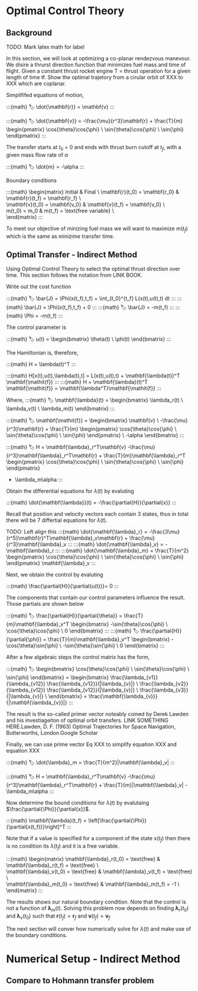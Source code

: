 
# Optimal Control Theory

## Background

TODO: Mark latex math for label

In this section, we will look at optimizing a co-planar rendezvous manevour. We disire a thrurst direction function that minimizes fuel mass and time of flight. Given a constant thrust rocket engine T = thrust operation for a given length of time tf. Show the optimal trajetory from a cirular orbit of XXX to XXX which are coplanar. 

Simplififed equations of motion,

:::{math}
:label:
\dot{\mathbf{r}} = \mathbf{v}
:::

:::{math}
:label:
\dot{\mathbf{v}} = -\frac{\mu}{r^3}\mathbf{r} + \frac{T}{m}
\begin{pmatrix}
\cos{\theta}\cos{\phi} \\
\sin{\theta}\cos{\phi} \\
\sin{\phi}
\end{pmatrix}
:::


The transfer starts at $t_0$ = 0 and ends with thrust burn cutoff at $t_f$, with a given mass flow rate of $\alpha$

:::{math}
:label:
\dot{m} = -\alpha
:::

Boundary conditions

:::{math}
\begin{matrix}
 Initial & Final \\ 
 \mathbf{r}(t_0) = \mathbf{r_0} & \mathbf{r}(t_f) = \mathbf{r_f} \\  
 \mathbf{v}(t_0) = \mathbf{v_0} & \mathbf{v}(t_f) = \mathbf{v_0} \\  
 m(t_0) = m_0                   & m(t_f) = \text{free variable} \\  
\end{matrix}
:::

To meet our objective of minizing fuel mass we will want to maximize $m(t_f)$ which is the same as minizime transfer time. 



## Optimal Transfer - Indirect Method

Using Optimal Control Theory to select the optimal thrust direction over time. This section follows the notation from LINK BOOK.

Write out the cost function

:::{math}
:label:
\bar{J} = \Phi(x(t_f),t_f) + \int_{t_0}^{t_f} L(x(t),u(t),t) dt
:::
:::{math}
\bar{J} = \Phi(x(t_f),t_f) + 0
:::
:::{math}
:label:
\bar{J} = -m(t_f)
:::
:::{math}
\Phi = -m(t_f)
:::

The control parameter is

:::{math}
:label:
u(t) = 
\begin{bmatrix}
\theta(t) \\
\phi(t)
\end{bmatrix}
:::


The Hamiltonian is, therefore,

:::{math}
H = \lambda(t)^T
:::

:::{math}
H[x(t),u(t),\lambda(t),t] = L(x(t),u(t),t) + \mathbf{\lambda(t)}^T \mathbf{\mathit{f}} 
:::
:::{math}
H = \mathbf{\lambda}(t)^T \mathbf{\mathit{f}} = \mathbf{\lambda^T}\mathbf{\mathit{f}}
:::

Where,
:::{math}
:label:
\mathbf{\lambda}(t) = 
\begin{bmatrix}
\lambda_r(t) \\
\lambda_v(t) \\
\lambda_m(t)
\end{bmatrix}
:::

:::{math}
:label:
\mathbf{\mathit{f}} = 
\begin{bmatrix}
\mathbf{v} \\
-\frac{\mu}{r^3}\mathbf{r} + \frac{T}{m}
\begin{pmatrix}
\cos{\theta}\cos{\phi} \\
\sin{\theta}\cos{\phi} \\
\sin{\phi}
\end{pmatrix} \\
-\alpha
\end{bmatrix}
:::

:::{math}
:label:
H = \mathbf{\lambda}_r^T\mathbf{v} -\frac{\mu}{r^3}\mathbf{\lambda}_r^T\mathbf{r} + \frac{T}{m}\mathbf{\lambda}_r^T 
\begin{pmatrix}
\cos{\theta}\cos{\phi} \\
\sin{\theta}\cos{\phi} \\
\sin{\phi}
\end{pmatrix}
- \lambda_m\alpha
:::


Obtain the differential equations for $\lambda(t)$ by evaluting 

:::{math}
\dot{\mathbf{\lambda}}(t) = -\frac{\partial{H}}{\partial{x}}
:::

Recall that position and velocity vectors each contain 3 states, thus in total there will be 7 differtial equations for $\lambda(t)$.

TODO: Left align this
:::{math}
\dot{\mathbf{\lambda}_r} = -\frac{3\mu}{r^5}\mathbf{r}^T\mathbf{\lambda}_v\mathbf{r} + \frac{\mu}{r^3}\mathbf{\lambda}_v
:::
:::{math}
\dot{\mathbf{\lambda}_v} = -\mathbf{\lambda}_r
:::
:::{math}
\dot{\mathbf{\lambda}_m} = \frac{T}{m^2}
\begin{pmatrix}
\cos{\theta}\cos{\phi} \\
\sin{\theta}\cos{\phi} \\
\sin{\phi}
\end{pmatrix}
\mathbf{\lambda}_v
::: 



Next, we obtain the control by evaluting 

:::{math}
\frac{\partial{H}}{\partial{u(t)}}= 0
:::

The components that contain our control parameters influence the result. Those partials are shown below 

:::{math}
:label:
\frac{\partial{H}}{\partial{\theta}} = \frac{T}{m}\mathbf{\lambda}_v^T
\begin{bmatrix}
-\sin{\theta}\cos{\phi} \\
\cos{\theta}\cos{\phi} \\
0
\end{bmatrix}
:::
:::{math}
:label:
\frac{\partial{H}}{\partial{\phi}} = \frac{T}{m}\mathbf{\lambda}_v^T
\begin{bmatrix}
-\cos{\theta}\sin{\phi} \\
-\sin{\theta}\sin{\phi} \\
0
\end{bmatrix} 
:::

After a few algebraic steps the control matrix has the form,

:::{math}
:label:
\begin{bmatrix}
\cos{\theta}\cos{\phi} \\
\sin{\theta}\cos{\phi} \\
\sin{\phi}
\end{bmatrix} =
\begin{bmatrix}
\frac{\lambda_{v1}}{\lambda_{v12}} \frac{\lambda_{v12}}{|\lambda_{v}|} \\
\frac{\lambda_{v2}}{\lambda_{v12}} \frac{\lambda_{v12}}{|\lambda_{v}|} \\
\frac{\lambda_{v3}}{|\lambda_{v}|} \\
\end{bmatrix} = 
\frac{\mathbf{\lambda_{v}}}{|\mathbf{\lambda_{v}}|} 
:::

The result is the so-called primer vector noteably coined by Derek Lawden and his investiageiton of optimal orbit transfers. LINK SOMETHING HERE.Lawden, D. F. (1963) Optimal Trajectories for Space Navigation, Butterworths, London.Google Scholar

Finally, we can use prime vector Eq XXX to simplify equation XXX and equation XXX

:::{math}
:label:
\dot{\lambda}_m = \frac{T}{m^2}|\mathbf{\lambda}_v|
:::

:::{math}
:label:
H = \mathbf{\lambda}_r^T\mathbf{v} -\frac{\mu}{r^3}\mathbf{\lambda}_r^T\mathbf{r} + \frac{T}{m}|\mathbf{\lambda}_v| - \lambda_m\alpha
:::

Now determine the bound conditions for $\lambda(t)$ by evalutaing $\frac{\partial{\Phi}}{\partial{x}}$. 

:::{math}
\mathbf{\lambda}(t_f) = \left[\frac{\partial{\Phi}}{\partial{x(t_f)}}\right]^T
:::

Note that if a value is specified for a component of the state x($t_f$) then there is no condition its $\lambda$($t_f$) and it is a free variable.


:::{math}
\begin{matrix}
 \mathbf{\lambda}_r(t_0) = \text{free} & \mathbf{\lambda}_r(t_f) = \text{free} \\  
 \mathbf{\lambda}_v(t_0) = \text{free} & \mathbf{\lambda}_v(t_f) = \text{free} \\  
 \mathbf{\lambda}_m(t_0) = \text{free} & \mathbf{\lambda}_m(t_f) = -1 \\  
\end{matrix}
:::

The results shows our natural boundary condition. Note that the control is not a function of $\mathbf{\lambda}_m(t)$. Solving this problem now depends on finding $\mathbf{\lambda}_r(t_0)$ and $\mathbf{\lambda}_v(t_0)$ such that $\mathbf{r}(t_f) = \mathbf{r}_f$ and $\mathbf{v}(t_f) = \mathbf{v}_f$

The next section will conver how numerically solve for $\lambda(t)$ and make use of the boundary conditions. 



# Numerical Setup - Indirect Method


## Compare to Hohmann transfer problem